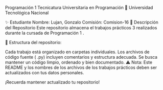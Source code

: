   Programación 1
Tecnicatura Universitaria en Programación
📍 Universidad Tecnológica Nacional

✨ Estudiante
Nombre: Lujan, Gonzalo
Comisión: Comision-16
📂 Descripción del Repositorio
Este repositorio almacena el trabajos prácticos 3 realizados durante la cursada de Programación 1 .

📌 Estructura del repositorio:

Cada trabajo está organizado en carpetas individuales.
Los archivos de código fuente ( .py) incluyen comentarios y estructura adecuada.
Se busca mantener un código limpio, ordenado y bien documentado.
⚠️ Nota: Este README y los nombres de los archivos de los trabajos prácticos deben ser actualizados con tus datos personales.

¡Recuerda mantener actualizado tu repositorio! 
